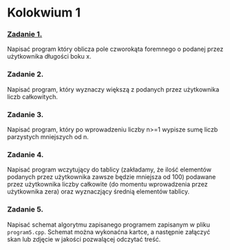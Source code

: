 # Kolokwium 1

### [Zadanie 1.](https://github.com/dawidolko/Programming-Cpp/blob/main/KOLOKWIUM/exam1/zad1.cpp)
Napisać program który oblicza pole czworokąta foremnego o podanej przez użytkownika długości boku x.

### **Zadanie 2.**
Napisać program, który wyznaczy większą z podanych przez użytkownika liczb całkowitych.

### **Zadanie 3.**
Napisać program, który po wprowadzeniu liczby n>=1 wypisze sumę liczb parzystych mniejszych od n.

### **Zadanie 4.**
Napisać program wczytujący do tablicy (zakładamy, że ilość elementów podanych przez użytkownika zawsze będzie mniejsza od 100)
podawane przez użytkownika liczby całkowite (do momentu wprowadzenia przez użytkownika zera) oraz wyznaczjący średnią elementów tablicy.

### **Zadanie 5.**
Napisać schemat algorytmu zapisanego programem zapisanym w pliku `program5.cpp`. Schemat można wykonaćna kartce, a następnie załączyć skan lub
zdjęcie w jakości pozwalącej odczytać treść.
